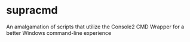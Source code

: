 # supracmd
An amalgamation of scripts that utilize the Console2 CMD Wrapper for a better Windows command-line experience
